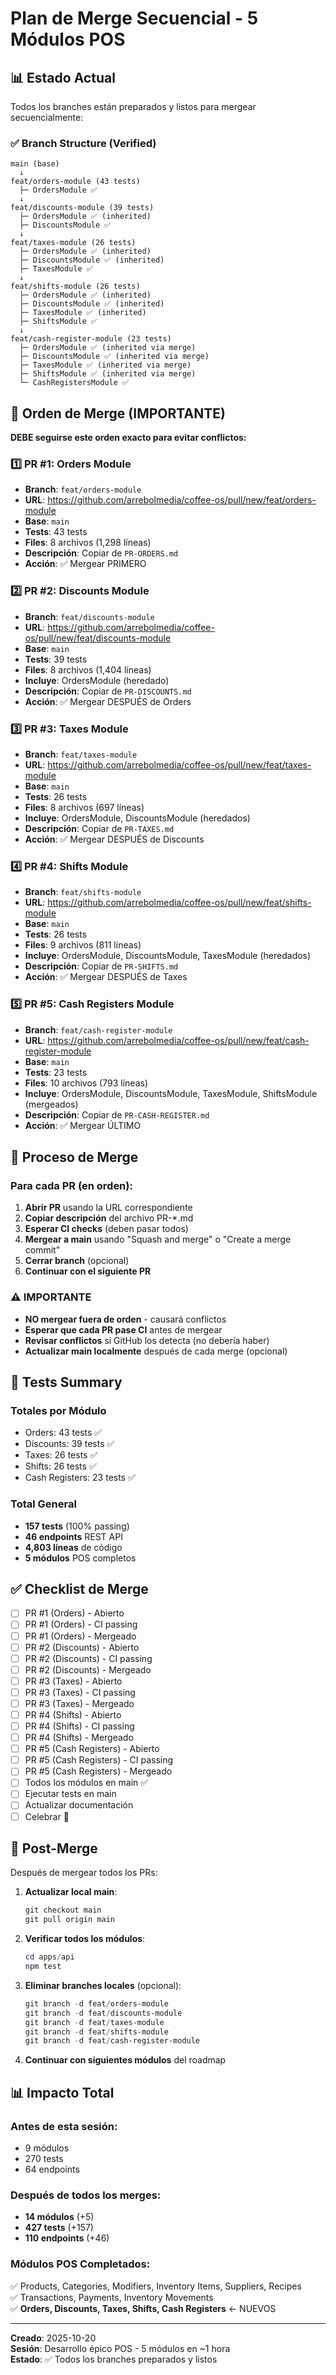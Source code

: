 # Plan de Merge Secuencial - 5 Módulos POS

## 📊 Estado Actual

Todos los branches están preparados y listos para mergear secuencialmente:

### ✅ Branch Structure (Verified)

```
main (base)
  ↓
feat/orders-module (43 tests)
  ├─ OrdersModule ✅
  ↓
feat/discounts-module (39 tests)
  ├─ OrdersModule ✅ (inherited)
  ├─ DiscountsModule ✅
  ↓
feat/taxes-module (26 tests)
  ├─ OrdersModule ✅ (inherited)
  ├─ DiscountsModule ✅ (inherited)
  ├─ TaxesModule ✅
  ↓
feat/shifts-module (26 tests)
  ├─ OrdersModule ✅ (inherited)
  ├─ DiscountsModule ✅ (inherited)
  ├─ TaxesModule ✅ (inherited)
  ├─ ShiftsModule ✅
  ↓
feat/cash-register-module (23 tests)
  ├─ OrdersModule ✅ (inherited via merge)
  ├─ DiscountsModule ✅ (inherited via merge)
  ├─ TaxesModule ✅ (inherited via merge)
  ├─ ShiftsModule ✅ (inherited via merge)
  └─ CashRegistersModule ✅
```

## 🔄 Orden de Merge (IMPORTANTE)

**DEBE seguirse este orden exacto para evitar conflictos:**

### 1️⃣ PR #1: Orders Module
- **Branch**: `feat/orders-module`
- **URL**: https://github.com/arrebolmedia/coffee-os/pull/new/feat/orders-module
- **Base**: `main`
- **Tests**: 43 tests
- **Files**: 8 archivos (1,298 líneas)
- **Descripción**: Copiar de `PR-ORDERS.md`
- **Acción**: ✅ Mergear PRIMERO

### 2️⃣ PR #2: Discounts Module
- **Branch**: `feat/discounts-module`
- **URL**: https://github.com/arrebolmedia/coffee-os/pull/new/feat/discounts-module
- **Base**: `main`
- **Tests**: 39 tests
- **Files**: 8 archivos (1,404 líneas)
- **Incluye**: OrdersModule (heredado)
- **Descripción**: Copiar de `PR-DISCOUNTS.md`
- **Acción**: ✅ Mergear DESPUÉS de Orders

### 3️⃣ PR #3: Taxes Module
- **Branch**: `feat/taxes-module`
- **URL**: https://github.com/arrebolmedia/coffee-os/pull/new/feat/taxes-module
- **Base**: `main`
- **Tests**: 26 tests
- **Files**: 8 archivos (697 líneas)
- **Incluye**: OrdersModule, DiscountsModule (heredados)
- **Descripción**: Copiar de `PR-TAXES.md`
- **Acción**: ✅ Mergear DESPUÉS de Discounts

### 4️⃣ PR #4: Shifts Module
- **Branch**: `feat/shifts-module`
- **URL**: https://github.com/arrebolmedia/coffee-os/pull/new/feat/shifts-module
- **Base**: `main`
- **Tests**: 26 tests
- **Files**: 9 archivos (811 líneas)
- **Incluye**: OrdersModule, DiscountsModule, TaxesModule (heredados)
- **Descripción**: Copiar de `PR-SHIFTS.md`
- **Acción**: ✅ Mergear DESPUÉS de Taxes

### 5️⃣ PR #5: Cash Registers Module
- **Branch**: `feat/cash-register-module`
- **URL**: https://github.com/arrebolmedia/coffee-os/pull/new/feat/cash-register-module
- **Base**: `main`
- **Tests**: 23 tests
- **Files**: 10 archivos (793 líneas)
- **Incluye**: OrdersModule, DiscountsModule, TaxesModule, ShiftsModule (mergeados)
- **Descripción**: Copiar de `PR-CASH-REGISTER.md`
- **Acción**: ✅ Mergear ÚLTIMO

## 📝 Proceso de Merge

### Para cada PR (en orden):

1. **Abrir PR** usando la URL correspondiente
2. **Copiar descripción** del archivo PR-*.md
3. **Esperar CI checks** (deben pasar todos)
4. **Mergear a main** usando "Squash and merge" o "Create a merge commit"
5. **Cerrar branch** (opcional)
6. **Continuar con el siguiente PR**

### ⚠️ IMPORTANTE

- **NO mergear fuera de orden** - causará conflictos
- **Esperar que cada PR pase CI** antes de mergear
- **Revisar conflictos** si GitHub los detecta (no debería haber)
- **Actualizar main localmente** después de cada merge (opcional)

## 🧪 Tests Summary

### Totales por Módulo
- Orders: 43 tests ✅
- Discounts: 39 tests ✅
- Taxes: 26 tests ✅
- Shifts: 26 tests ✅
- Cash Registers: 23 tests ✅

### Total General
- **157 tests** (100% passing)
- **46 endpoints** REST API
- **4,803 líneas** de código
- **5 módulos** POS completos

## ✅ Checklist de Merge

- [ ] PR #1 (Orders) - Abierto
- [ ] PR #1 (Orders) - CI passing
- [ ] PR #1 (Orders) - Mergeado
- [ ] PR #2 (Discounts) - Abierto
- [ ] PR #2 (Discounts) - CI passing
- [ ] PR #2 (Discounts) - Mergeado
- [ ] PR #3 (Taxes) - Abierto
- [ ] PR #3 (Taxes) - CI passing
- [ ] PR #3 (Taxes) - Mergeado
- [ ] PR #4 (Shifts) - Abierto
- [ ] PR #4 (Shifts) - CI passing
- [ ] PR #4 (Shifts) - Mergeado
- [ ] PR #5 (Cash Registers) - Abierto
- [ ] PR #5 (Cash Registers) - CI passing
- [ ] PR #5 (Cash Registers) - Mergeado
- [ ] Todos los módulos en main ✅
- [ ] Ejecutar tests en main
- [ ] Actualizar documentación
- [ ] Celebrar 🎉

## 🚀 Post-Merge

Después de mergear todos los PRs:

1. **Actualizar local main**:
   ```powershell
   git checkout main
   git pull origin main
   ```

2. **Verificar todos los módulos**:
   ```powershell
   cd apps/api
   npm test
   ```

3. **Eliminar branches locales** (opcional):
   ```powershell
   git branch -d feat/orders-module
   git branch -d feat/discounts-module
   git branch -d feat/taxes-module
   git branch -d feat/shifts-module
   git branch -d feat/cash-register-module
   ```

4. **Continuar con siguientes módulos** del roadmap

## 📊 Impacto Total

### Antes de esta sesión:
- 9 módulos
- 270 tests
- 64 endpoints

### Después de todos los merges:
- **14 módulos** (+5)
- **427 tests** (+157)
- **110 endpoints** (+46)

### Módulos POS Completados:
✅ Products, Categories, Modifiers, Inventory Items, Suppliers, Recipes  
✅ Transactions, Payments, Inventory Movements  
✅ **Orders, Discounts, Taxes, Shifts, Cash Registers** ← NUEVOS

---

**Creado**: 2025-10-20  
**Sesión**: Desarrollo épico POS - 5 módulos en ~1 hora  
**Estado**: ✅ Todos los branches preparados y listos
